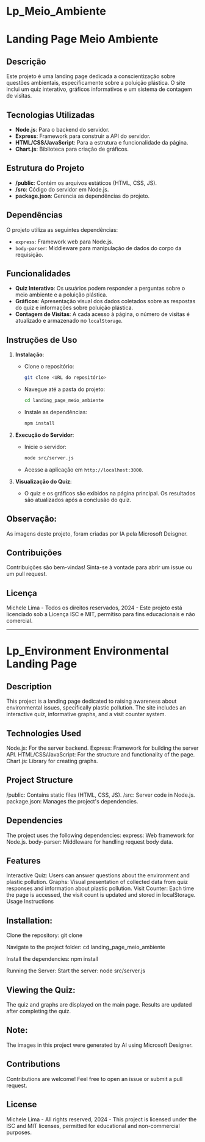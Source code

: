# Lp_Meio_Ambiente


# Landing Page Meio Ambiente

## Descrição

Este projeto é uma landing page dedicada a conscientização sobre questões ambientais, especificamente sobre a poluição plástica. O site inclui um quiz interativo, gráficos informativos e um sistema de contagem de visitas.

## Tecnologias Utilizadas

- **Node.js**: Para o backend do servidor.
- **Express**: Framework para construir a API do servidor.
- **HTML/CSS/JavaScript**: Para a estrutura e funcionalidade da página.
- **Chart.js**: Biblioteca para criação de gráficos.

## Estrutura do Projeto

- **/public**: Contém os arquivos estáticos (HTML, CSS, JS).
- **/src**: Código do servidor em Node.js.
- **package.json**: Gerencia as dependências do projeto.

## Dependências

O projeto utiliza as seguintes dependências:

- `express`: Framework web para Node.js.
- `body-parser`: Middleware para manipulação de dados do corpo da requisição.

## Funcionalidades

- **Quiz Interativo**: Os usuários podem responder a perguntas sobre o meio ambiente e a poluição plástica.
- **Gráficos**: Apresentação visual dos dados coletados sobre as respostas do quiz e informações sobre poluição plástica.
- **Contagem de Visitas**: A cada acesso à página, o número de visitas é atualizado e armazenado no `localStorage`.

## Instruções de Uso

1. **Instalação**:
   - Clone o repositório: 
     ```bash
     git clone <URL do repositório>
     ```
   - Navegue até a pasta do projeto:
     ```bash
     cd landing_page_meio_ambiente
     ```
   - Instale as dependências:
     ```bash
     npm install
     ```

2. **Execução do Servidor**:
   - Inicie o servidor:
     ```bash
     node src/server.js
     ```
   - Acesse a aplicação em `http://localhost:3000`.

3. **Visualização do Quiz**:
   - O quiz e os gráficos são exibidos na página principal. Os resultados são atualizados após a conclusão do quiz.

## Observação:
As imagens deste projeto, foram criadas por IA pela Microsoft Deisgner.

## Contribuições

Contribuições são bem-vindas! Sinta-se à vontade para abrir um issue ou um pull request.

## Licença

Michele Lima - Todos os direitos reservados, 2024 - Este projeto está licenciado sob a Licença ISC e MIT, permitiso para fins educacionais e não comercial.


-----------------------------------------------------------------------------------------------------------------------------------------------------------

# Lp_Environment Environmental Landing Page



## Description
This project is a landing page dedicated to raising awareness about environmental issues, specifically plastic pollution. The site includes an interactive quiz, informative graphs, and a visit counter system.

  
## Technologies Used

Node.js: For the server backend.
Express: Framework for building the server API.
HTML/CSS/JavaScript: For the structure and functionality of the page.
Chart.js: Library for creating graphs.


## Project Structure

/public: Contains static files (HTML, CSS, JS).
/src: Server code in Node.js.
package.json: Manages the project's dependencies.


## Dependencies

The project uses the following dependencies:
express: Web framework for Node.js.
body-parser: Middleware for handling request body data.


## Features

Interactive Quiz: Users can answer questions about the environment and plastic pollution.
Graphs: Visual presentation of collected data from quiz responses and information about plastic pollution.
Visit Counter: Each time the page is accessed, the visit count is updated and stored in localStorage.
Usage Instructions


## Installation:

Clone the repository:
git clone <repository URL>

Navigate to the project folder:
cd landing_page_meio_ambiente

Install the dependencies:
npm install

Running the Server:
Start the server:
node src/server.js


## Viewing the Quiz:

The quiz and graphs are displayed on the main page. Results are updated after completing the quiz.

## Note:
The images in this project were generated by AI using Microsoft Designer.

## Contributions
Contributions are welcome! Feel free to open an issue or submit a pull request.


## License
Michele Lima - All rights reserved, 2024 - This project is licensed under the ISC and MIT licenses, permitted for educational and non-commercial purposes.
